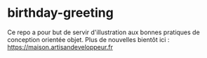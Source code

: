 # birthday-greeting

Ce repo a pour but de servir d'illustration aux bonnes pratiques de conception orientée objet.
Plus de nouvelles bientôt ici : https://maison.artisandeveloppeur.fr
